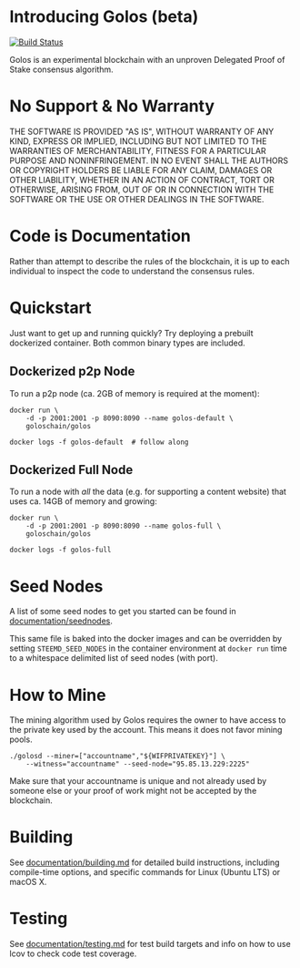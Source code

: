# Introducing Golos (beta)

[![Build Status](https://travis-ci.org/GolosChain/golos.svg?branch=master)](https://travis-ci.org/GolosChain/golos)

Golos is an experimental blockchain with an unproven Delegated Proof of Stake consensus
algorithm.

# No Support & No Warranty

THE SOFTWARE IS PROVIDED "AS IS", WITHOUT WARRANTY OF ANY KIND, EXPRESS OR
IMPLIED, INCLUDING BUT NOT LIMITED TO THE WARRANTIES OF MERCHANTABILITY,
FITNESS FOR A PARTICULAR PURPOSE AND NONINFRINGEMENT. IN NO EVENT SHALL THE
AUTHORS OR COPYRIGHT HOLDERS BE LIABLE FOR ANY CLAIM, DAMAGES OR OTHER
LIABILITY, WHETHER IN AN ACTION OF CONTRACT, TORT OR OTHERWISE, ARISING
FROM, OUT OF OR IN CONNECTION WITH THE SOFTWARE OR THE USE OR OTHER DEALINGS
IN THE SOFTWARE.

# Code is Documentation

Rather than attempt to describe the rules of the blockchain, it is up to
each individual to inspect the code to understand the consensus rules.

# Quickstart

Just want to get up and running quickly?  Try deploying a prebuilt
dockerized container.  Both common binary types are included.

## Dockerized p2p Node

To run a p2p node (ca. 2GB of memory is required at the moment):

    docker run \
        -d -p 2001:2001 -p 8090:8090 --name golos-default \
        goloschain/golos

    docker logs -f golos-default  # follow along

## Dockerized Full Node

To run a node with *all* the data (e.g. for supporting a content website)
that uses ca. 14GB of memory and growing:

    docker run \
        -d -p 2001:2001 -p 8090:8090 --name golos-full \
        goloschain/golos

    docker logs -f golos-full

# Seed Nodes

A list of some seed nodes to get you started can be found in
[documentation/seednodes](documentation/seednodes).

This same file is baked into the docker images and can be overridden by
setting `STEEMD_SEED_NODES` in the container environment at `docker run`
time to a whitespace delimited list of seed nodes (with port).

# How to Mine

The mining algorithm used by Golos requires the owner to have access to the
private key used by the account. This means it does not favor mining pools.

    ./golosd --miner=["accountname","${WIFPRIVATEKEY}"] \
        --witness="accountname" --seed-node="95.85.13.229:2225"

Make sure that your accountname is unique and not already used by someone
else or your proof of work might not be accepted by the blockchain.

# Building

See [documentation/building.md](documentation/building.md) for detailed build instructions, including
compile-time options, and specific commands for Linux (Ubuntu LTS) or macOS X.

# Testing

See [documentation/testing.md](documentation/testing.md) for test build targets and info
on how to use lcov to check code test coverage.
